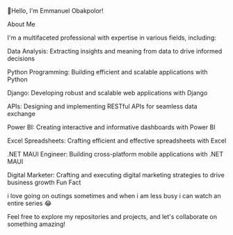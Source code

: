 👋Hello, I'm Emmanuel Obakpolor!

About Me

I'm a multifaceted professional with expertise in various fields, including:

Data Analysis: Extracting insights and meaning from data to drive informed decisions

Python Programming: Building efficient and scalable applications with Python

Django: Developing robust and scalable web applications with Django

APIs: Designing and implementing RESTful APIs for seamless data exchange

Power BI: Creating interactive and informative dashboards with Power BI

Excel Spreadsheets: Crafting efficient and effective spreadsheets with Excel

.NET MAUI Engineer: Building cross-platform mobile applications with .NET MAUI

Digital Marketer: Crafting and executing digital marketing strategies to drive business growth
Fun Fact

i love going on outings sometimes and when i am less busy i can watch an entire series 😂 

Feel free to explore my repositories and projects, and let's collaborate on something amazing!

<!---
Emmanuelobakpolor/Emmanuelobakpolor is a ✨ special ✨ repository because its `README.md` (this file) appears on your GitHub profile.
You can click the Preview link to take a look at your changes.
--->
